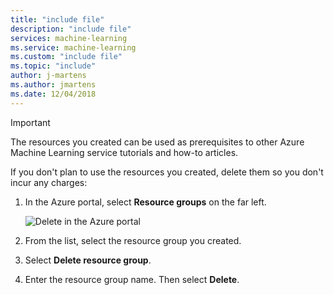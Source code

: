 ```yaml
---
title: "include file"
description: "include file"
services: machine-learning
ms.service: machine-learning
ms.custom: "include file"
ms.topic: "include"
author: j-martens
ms.author: jmartens
ms.date: 12/04/2018
---
```


>[!IMPORTANT]
>The resources you created can be used as prerequisites to other Azure Machine Learning service tutorials and how-to articles. 


If you don't plan to use the resources you created, delete them so you don't incur any charges:

1. In the Azure portal, select **Resource groups** on the far left.
 
   ![Delete in the Azure portal](./media/aml-delete-resource-group/delete-resources.png)

1. From the list, select the resource group you created.

1. Select **Delete resource group**.

1. Enter the resource group name. Then select **Delete**.
